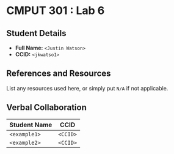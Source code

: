 # CMPUT 301 : Lab 6

## Student Details

- **Full Name:** `<Justin Watson>`
- **CCID:** `<jkwatso1>`

## References and Resources

List any resources used here, or simply put `N/A` if not applicable.

## Verbal Collaboration

| Student Name | CCID     |
| ------------ | -------- |
| `<example1>` | `<CCID>` |
| `<example2>` | `<CCID>` |

